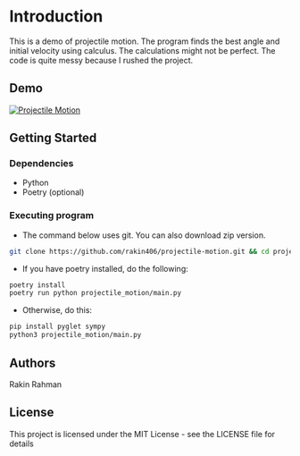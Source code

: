 # Introduction
This is a demo of projectile motion. The program finds the best angle and
initial velocity using calculus. The calculations might not be perfect. The code
is quite messy because I rushed the project.

## Demo
[![Projectile Motion](http://img.youtube.com/vi/Djp7BpP9eXY/0.jpg)](http://www.youtube.com/watch?v=Djp7BpP9eXY)

## Getting Started

### Dependencies

* Python
* Poetry (optional)

### Executing program

* The command below uses git. You can also download zip version.
```bash
git clone https://github.com/rakin406/projectile-motion.git && cd projectile-motion
```

* If you have poetry installed, do the following:
```bash
poetry install
poetry run python projectile_motion/main.py
```

* Otherwise, do this:
```bash
pip install pyglet sympy
python3 projectile_motion/main.py
```

## Authors

Rakin Rahman

## License

This project is licensed under the MIT License - see the LICENSE file for details
